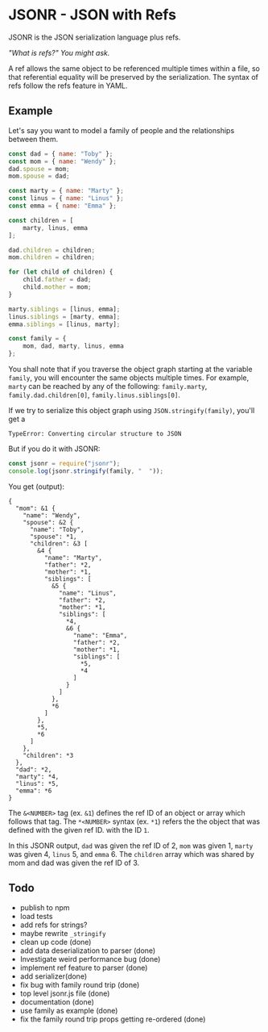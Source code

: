 # JSONR - JSON with Refs

JSONR is the JSON serialization language plus refs.

*"What is refs?" You might ask.*

A ref allows the same object to be referenced multiple
times within a file, so that referential equality will be preserved by the serialization.
The syntax of refs follow the refs feature in YAML.

## Example

Let's say you want to model a family of people and the relationships between them.

```js
const dad = { name: "Toby" };
const mom = { name: "Wendy" };
dad.spouse = mom;
mom.spouse = dad;

const marty = { name: "Marty" };
const linus = { name: "Linus" };
const emma = { name: "Emma" };

const children = [
    marty, linus, emma
];

dad.children = children;
mom.children = children;

for (let child of children) {
    child.father = dad;
    child.mother = mom;
}

marty.siblings = [linus, emma];
linus.siblings = [marty, emma];
emma.siblings = [linus, marty];

const family = {
    mom, dad, marty, linus, emma
};
```

You shall note that if you traverse the object graph starting at the variable `family`,
you will encounter the same objects multiple times. For example, `marty` can be reached
by any of the following: `family.marty`, `family.dad.children[0]`, `family.linus.siblings[0]`.

If we try to serialize this object graph using `JSON.stringify(family)`, you'll get a

```
TypeError: Converting circular structure to JSON
```

But if you do it with JSONR:

```js
const jsonr = require("jsonr");
console.log(jsonr.stringify(family, "  "));
```
You get (output):

```
{
  "mom": &1 {
    "name": "Wendy",
    "spouse": &2 {
      "name": "Toby",
      "spouse": *1,
      "children": &3 [
        &4 {
          "name": "Marty",
          "father": *2,
          "mother": *1,
          "siblings": [
            &5 {
              "name": "Linus",
              "father": *2,
              "mother": *1,
              "siblings": [
                *4,
                &6 {
                  "name": "Emma",
                  "father": *2,
                  "mother": *1,
                  "siblings": [
                    *5,
                    *4
                  ]
                }
              ]
            },
            *6
          ]
        },
        *5,
        *6
      ]
    },
    "children": *3
  },
  "dad": *2,
  "marty": *4,
  "linus": *5,
  "emma": *6
}
```

The `&<NUMBER>` tag (ex. `&1`) defines the ref ID of an object or array which follows that tag.
The `*<NUMBER>` syntax (ex. `*1`) refers the the object that was defined with the given ref ID.
with the ID `1`.

In this JSONR output, `dad` was given the ref ID of 2, `mom` was given 1, `marty` was given 4,
`linus` 5, and `emma` 6. The `children` array which was shared by mom and dad was given the ref ID of 3.

## Todo

* publish to npm
* load tests
* add refs for strings?
* maybe rewrite `_stringify`
* clean up code (done)
* add data deserialization to parser (done)
* Investigate weird performance bug (done)
* implement ref feature to parser (done)
* add serializer(done)
* fix bug with family round trip (done)
* top level jsonr.js file (done)
* documentation (done)
* use family as example (done)
* fix the family round trip props getting re-ordered (done)
